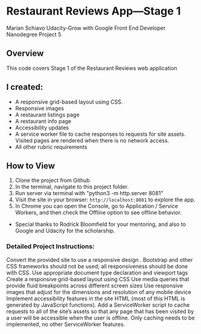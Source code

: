 # Restaurant Reviews App—Stage 1
Marian Schiavo
Udacity-Grow with Google Front End Developer Nanodegree 
Project 5

## Overview
This code covers Stage 1 of the Restaurant Reviews web application

## I created: 
* A responsive grid-based layout using CSS.
* Responsive images
* A restaurant listings page
* A restaurant info page
* Accessibility updates
* A service worker file to cache responses to requests for site assets.  Visited pages are rendered when there is no network access.
* All other rubric requirements


## How to View

1. Clone the project from Github
2. In the terminal, navigate to this project folder.
3. Run server via terminal with "python3 -m http.server 8081"
4. Visit the site in your browser: `http://localhost:8081` to explore the app.
5. In Chrome you can open the Console, go to Application / Service Workers, and then check the Offline option to see offline behavior.

* Special thanks to Rodrick Bloomfield for your mentoring, and also to Google and Udacity for the scholarship. 


### Detailed Project Instructions:
Convert the provided site to use a responsive design .
Bootstrap and other CSS frameworks should not be used; all responsiveness should be done with CSS.
Use appropriate document type declaration and viewport tags
Create a responsive grid-based layout using CSS
Use media queries that provide fluid breakpoints across different screen sizes
Use responsive images that adjust for the dimensions and resolution of any mobile device
Implement accessibility features in the site HTML (most of this HTML is generated by JavaScript functions).
Add a ServiceWorker script to cache requests to all of the site’s assets so that any page that has been visited by a user will be accessible when the user is offline. Only caching needs to be implemented, no other ServiceWorker features.
